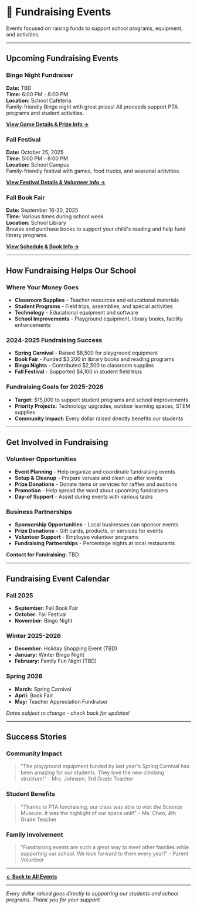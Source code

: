# 🎯 Fundraising Events

Events focused on raising funds to support school programs, equipment, and activities.

---

## Upcoming Fundraising Events

### Bingo Night Fundraiser
**Date:** TBD  
**Time:** 6:00 PM - 8:00 PM  
**Location:** School Cafeteria  
Family-friendly Bingo night with great prizes! All proceeds support PTA programs and student activities.

**[View Game Details & Prize Info →](bingo-night.md)**

### Fall Festival
**Date:** October 25, 2025  
**Time:** 5:00 PM - 8:00 PM  
**Location:** School Campus  
Family-friendly festival with games, food trucks, and seasonal activities.

**[View Festival Details & Volunteer Info →](fall-festival.md)**

### Fall Book Fair
**Date:** September 16-20, 2025  
**Time:** Various times during school week  
**Location:** School Library  
Browse and purchase books to support your child's reading and help fund library programs.

**[View Schedule & Book Info →](fall-book-fair.md)**

---

## How Fundraising Helps Our School

### Where Your Money Goes
- **Classroom Supplies** - Teacher resources and educational materials
- **Student Programs** - Field trips, assemblies, and special activities  
- **Technology** - Educational equipment and software
- **School Improvements** - Playground equipment, library books, facility enhancements

### 2024-2025 Fundraising Success
- **Spring Carnival** - Raised $8,500 for playground equipment
- **Book Fair** - Funded $3,200 in library books and reading programs
- **Bingo Nights** - Contributed $2,500 to classroom supplies
- **Fall Festival** - Supported $4,100 in student field trips

### Fundraising Goals for 2025-2026
- **Target:** $15,000 to support student programs and school improvements
- **Priority Projects:** Technology upgrades, outdoor learning spaces, STEM supplies
- **Community Impact:** Every dollar raised directly benefits our students

---

## Get Involved in Fundraising

### Volunteer Opportunities
- **Event Planning** - Help organize and coordinate fundraising events
- **Setup & Cleanup** - Prepare venues and clean up after events
- **Prize Donations** - Donate items or services for raffles and auctions
- **Promotion** - Help spread the word about upcoming fundraisers
- **Day-of Support** - Assist during events with various tasks

### Business Partnerships
- **Sponsorship Opportunities** - Local businesses can sponsor events
- **Prize Donations** - Gift cards, products, or services for events
- **Volunteer Support** - Employee volunteer programs
- **Fundraising Partnerships** - Percentage nights at local restaurants

**Contact for Fundraising:** TBD

---

## Fundraising Event Calendar

### Fall 2025
- **September:** Fall Book Fair
- **October:** Fall Festival
- **November:** Bingo Night

### Winter 2025-2026
- **December:** Holiday Shopping Event (TBD)
- **January:** Winter Bingo Night
- **February:** Family Fun Night (TBD)

### Spring 2026
- **March:** Spring Carnival
- **April:** Book Fair
- **May:** Teacher Appreciation Fundraiser

*Dates subject to change - check back for updates!*

---

## Success Stories

### Community Impact
> "The playground equipment funded by last year's Spring Carnival has been amazing for our students. They love the new climbing structure!" - Mrs. Johnson, 3rd Grade Teacher

### Student Benefits
> "Thanks to PTA fundraising, our class was able to visit the Science Museum. It was the highlight of our space unit!" - Ms. Chen, 4th Grade Teacher

### Family Involvement
> "Fundraising events are such a great way to meet other families while supporting our school. We look forward to them every year!" - Parent Volunteer

---

**[← Back to All Events](list.md)**

---

*Every dollar raised goes directly to supporting our students and school programs. Thank you for your support!*
